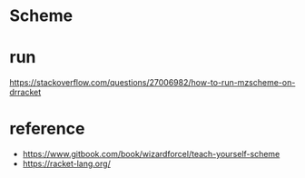 # Scheme

# run

https://stackoverflow.com/questions/27006982/how-to-run-mzscheme-on-drracket

# reference

- https://www.gitbook.com/book/wizardforcel/teach-yourself-scheme
- https://racket-lang.org/
